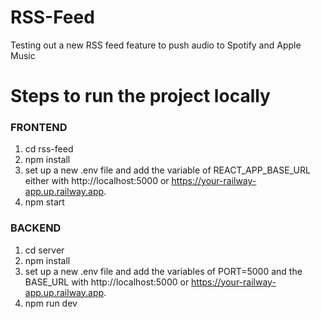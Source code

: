 # RSS-Feed

Testing out a new RSS feed feature to push audio to Spotify and Apple Music

# Steps to run the project locally

### FRONTEND

1. cd rss-feed
2. npm install
3. set up a new .env file and add the variable of REACT_APP_BASE_URL either with http://localhost:5000 or https://your-railway-app.up.railway.app.
4. npm start

### BACKEND

1. cd server
2. npm install
3. set up a new .env file and add the variables of PORT=5000 and the BASE_URL with http://localhost:5000 or https://your-railway-app.up.railway.app.
4. npm run dev
